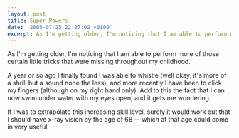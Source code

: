 ```yaml
---
layout: post
title: Super Powers
date: '2005-07-25 22:27:02 +0100'
excerpt: As I'm getting older, I'm noticing that I am able to perform more of those certain little tricks that were missing throughout my childhood.
---
```

As I'm getting older, I'm noticing that I am able to perform more of those certain little tricks that were missing throughout my childhood.

A year or so ago I finally found I was able to whistle (well okay, it's more of a shrill but a sound none the less), and more recently I have been to click my fingers (although on my right hand only). Add to this the fact that I can now swim under water with my eyes open, and it gets me wondering.

If I was to extrapolate this increasing skill level, surely it would work out that I should have x-ray vision by the age of 68 -- which at that age could come in very useful.